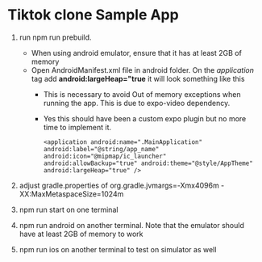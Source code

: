 # Tiktok clone Sample App

1. run npm run prebuild.

   - When using android emulator, ensure that it has at least 2GB of memory
   - Open AndroidManifest.xml file in android folder. On the _application_ tag add **android:largeHeap="true** it will look something like this
     - This is necessary to avoid Out of memory exceptions when running the app. This is due to expo-video dependency.
     - Yes this should have been a custom expo plugin but no more time to implement it.

       `<application android:name=".MainApplication" android:label="@string/app_name" android:icon="@mipmap/ic_launcher" android:allowBackup="true" android:theme="@style/AppTheme" android:largeHeap="true" />`
1. adjust gradle.properties of org.gradle.jvmargs=-Xmx4096m -XX:MaxMetaspaceSize=1024m
2. npm run start on one terminal
3. npm run android on another terminal. Note that the emulator should have at least 2GB of memory to work
4. npm run ios on another terminal to test on simulator as well
